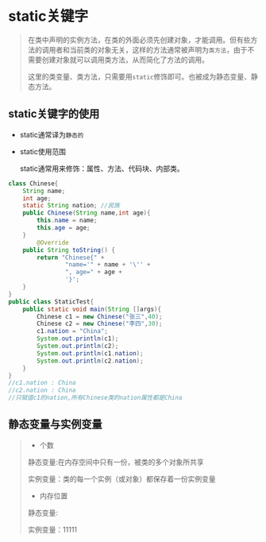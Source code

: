 # static关键字

>在类中声明的实例方法，在类的外面必须先创建对象，才能调用。但有些方法的调用者和当前类的对象无关，这样的方法通常被声明为`类方法`，由于不需要创建对象就可以调用类方法，从而简化了方法的调用。
>
>这里的类变量、类方法，只需要用`static`修饰即可。也被成为静态变量、静态方法。

## static关键字的使用

* static通常译为`静态的`

* static使用范围

  static通常用来修饰：属性、方法、代码块、内部类。 

````java
class Chinese{
    String name;
    int age;
    static String nation; //民族
    public Chinese(String name,int age){
        this.name = name;
        this.age = age;
    }
        @Override
    public String toString() {
        return "Chinese{" +
                "name='" + name + '\'' +
                ", age=" + age +
                '}';
    }
}
public class StaticTest{
    public static void main(String []args){
        Chinese c1 = new Chinese("张三",40);
        Chinese c2 = new Chinese("李四",30);
        c1.nation = "China";
        System.out.println(c1);
        System.out.println(c2);
        System.out.println(c1.nation); 
        System.out.println(c2.nation); 
    }
}
//c1.nation : China
//c2.nation : China
//只赋值c1的nation,所有Chinese类的nation属性都是China
````

## 静态变量与实例变量

>* 个数
>
>  静态变量:在内存空间中只有一份，被类的多个对象所共享
>
>  实例变量：类的每一个实例（或对象）都保存着一份实例变量
>
>* 内存位置
>
>  静态变量:
>
>  实例变量：11111

